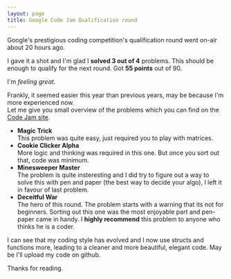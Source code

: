```yaml
---
layout: page
title: Google Code Jam Qualification round
---
```


Google's prestigious coding competition's qualification round went on-air about 20 hours ago.  

I gave it a shot and I'm glad I __solved 3 out of 4__ problems. This should be enough to qualify for the next round. Got __55 points__ out of 90.  

I'm _feeling great_.

Frankly, it seemed easier this year than previous years, may be because I'm more experienced now.  
Let me give you small overview of the problems which you can find on the [Code Jam site](http://code.google.com/codejam).

* __Magic Trick__  
This problem was quite easy, just required you to play with matrices.
* __Cookie Clicker Alpha__  
More logic and thinking was required in this one. But once you sort out that, code was minimum. 
* __Minesweeper Master__  
The problem is quite insteresting and I did try to figure out a way to solve this with pen and paper (the best way to decide your algo), I left it in favour of last problem.
* __Deceitful War__  
The hero of this round. The problem starts with a warning that its not for beginners. Sorting out this one was the most enjoyable part and pen-paper came in handy. I __highly recommend__ this problem to anyone who thinks he is a coder.

I can see that my coding style has evolved and I now use structs and functions more, leading to a  cleaner and more beautiful, elegant code. May be I'll upload my code on github.

Thanks for reading.
